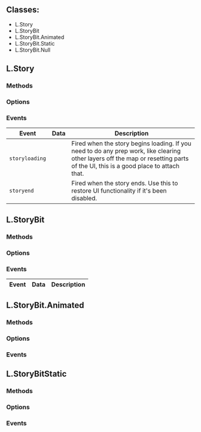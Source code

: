 ## Classes:
  - L.Story
  - L.StoryBit
  - L.StoryBit.Animated
  - L.StoryBit.Static
  - L.StoryBit.Null

## L.Story

### Methods

### Options

### Events

Event          | Data | Description
---------------|------|-------------
`storyloading` |      | Fired when the story begins loading. If you need to do any prep work, like clearing other layers off the map or resetting parts of the UI, this is a good place to attach that.
`storyend`     |      | Fired when the story ends. Use this to restore UI functionality if it's been disabled.


## L.StoryBit

### Methods

### Options

### Events

Event | Data | Description
------|------|-------------


## L.StoryBit.Animated

### Methods

### Options

### Events

## L.StoryBitStatic

### Methods

### Options

### Events